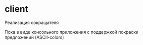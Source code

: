 # client
Реализация сокращателя

Пока в виде консольного приложения с поддержкой покраски предложений (ASCII-colors)
